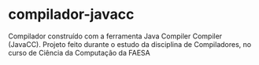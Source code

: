 # compilador-javacc
Compilador construído com a ferramenta Java Compiler Compiler (JavaCC). Projeto feito durante o estudo da disciplina de Compiladores, no curso de Ciência da Computação da FAESA
